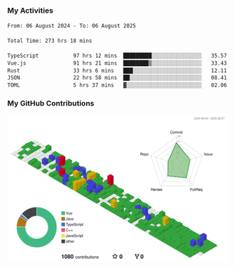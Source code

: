 ### My Activities

<!--START_SECTION:waka-->

```txt
From: 06 August 2024 - To: 06 August 2025

Total Time: 273 hrs 18 mins

TypeScript           97 hrs 12 mins  █████████░░░░░░░░░░░░░░░░   35.57 %
Vue.js               91 hrs 21 mins  ████████▒░░░░░░░░░░░░░░░░   33.43 %
Rust                 33 hrs 6 mins   ███░░░░░░░░░░░░░░░░░░░░░░   12.11 %
JSON                 22 hrs 58 mins  ██░░░░░░░░░░░░░░░░░░░░░░░   08.41 %
TOML                 5 hrs 37 mins   ▓░░░░░░░░░░░░░░░░░░░░░░░░   02.06 %
```

<!--END_SECTION:waka-->

### My GitHub Contributions

![](./profile-3d-contrib/profile-gitblock.svg)
